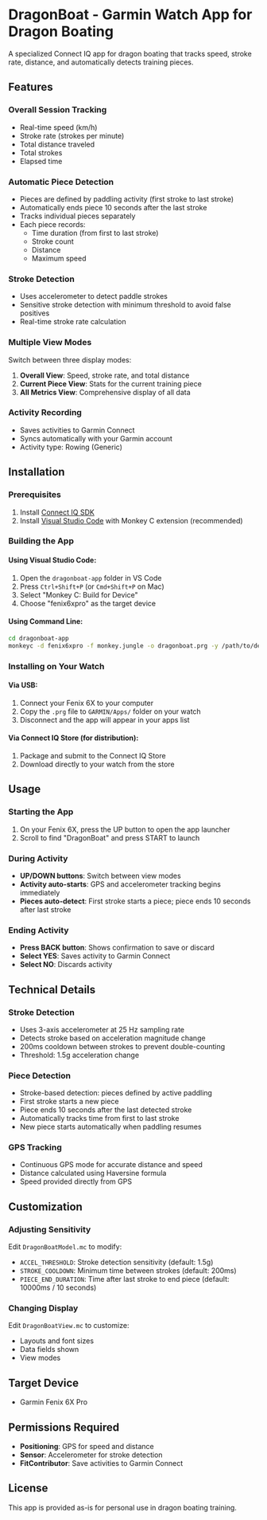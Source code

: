 # DragonBoat - Garmin Watch App for Dragon Boating

A specialized Connect IQ app for dragon boating that tracks speed, stroke rate, distance, and automatically detects training pieces.

## Features

### Overall Session Tracking
- Real-time speed (km/h)
- Stroke rate (strokes per minute)
- Total distance traveled
- Total strokes
- Elapsed time

### Automatic Piece Detection
- Pieces are defined by paddling activity (first stroke to last stroke)
- Automatically ends piece 10 seconds after the last stroke
- Tracks individual pieces separately
- Each piece records:
  - Time duration (from first to last stroke)
  - Stroke count
  - Distance
  - Maximum speed

### Stroke Detection
- Uses accelerometer to detect paddle strokes
- Sensitive stroke detection with minimum threshold to avoid false positives
- Real-time stroke rate calculation

### Multiple View Modes
Switch between three display modes:
1. **Overall View**: Speed, stroke rate, and total distance
2. **Current Piece View**: Stats for the current training piece
3. **All Metrics View**: Comprehensive display of all data

### Activity Recording
- Saves activities to Garmin Connect
- Syncs automatically with your Garmin account
- Activity type: Rowing (Generic)

## Installation

### Prerequisites
1. Install [Connect IQ SDK](https://developer.garmin.com/connect-iq/sdk/)
2. Install [Visual Studio Code](https://code.visualstudio.com/) with Monkey C extension (recommended)

### Building the App

#### Using Visual Studio Code:
1. Open the `dragonboat-app` folder in VS Code
2. Press `Ctrl+Shift+P` (or `Cmd+Shift+P` on Mac)
3. Select "Monkey C: Build for Device"
4. Choose "fenix6xpro" as the target device

#### Using Command Line:
```bash
cd dragonboat-app
monkeyc -d fenix6xpro -f monkey.jungle -o dragonboat.prg -y /path/to/developer_key
```

### Installing on Your Watch

#### Via USB:
1. Connect your Fenix 6X to your computer
2. Copy the `.prg` file to `GARMIN/Apps/` folder on your watch
3. Disconnect and the app will appear in your apps list

#### Via Connect IQ Store (for distribution):
1. Package and submit to the Connect IQ Store
2. Download directly to your watch from the store

## Usage

### Starting the App
1. On your Fenix 6X, press the UP button to open the app launcher
2. Scroll to find "DragonBoat" and press START to launch

### During Activity
- **UP/DOWN buttons**: Switch between view modes
- **Activity auto-starts**: GPS and accelerometer tracking begins immediately
- **Pieces auto-detect**: First stroke starts a piece; piece ends 10 seconds after last stroke

### Ending Activity
- **Press BACK button**: Shows confirmation to save or discard
- **Select YES**: Saves activity to Garmin Connect
- **Select NO**: Discards activity

## Technical Details

### Stroke Detection
- Uses 3-axis accelerometer at 25 Hz sampling rate
- Detects stroke based on acceleration magnitude change
- 200ms cooldown between strokes to prevent double-counting
- Threshold: 1.5g acceleration change

### Piece Detection
- Stroke-based detection: pieces defined by active paddling
- First stroke starts a new piece
- Piece ends 10 seconds after the last detected stroke
- Automatically tracks time from first to last stroke
- New piece starts automatically when paddling resumes

### GPS Tracking
- Continuous GPS mode for accurate distance and speed
- Distance calculated using Haversine formula
- Speed provided directly from GPS

## Customization

### Adjusting Sensitivity
Edit `DragonBoatModel.mc` to modify:
- `ACCEL_THRESHOLD`: Stroke detection sensitivity (default: 1.5g)
- `STROKE_COOLDOWN`: Minimum time between strokes (default: 200ms)
- `PIECE_END_DURATION`: Time after last stroke to end piece (default: 10000ms / 10 seconds)

### Changing Display
Edit `DragonBoatView.mc` to customize:
- Layouts and font sizes
- Data fields shown
- View modes

## Target Device
- Garmin Fenix 6X Pro

## Permissions Required
- **Positioning**: GPS for speed and distance
- **Sensor**: Accelerometer for stroke detection
- **FitContributor**: Save activities to Garmin Connect

## License
This app is provided as-is for personal use in dragon boating training.
